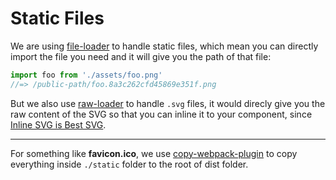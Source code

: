 # Static Files

We are using [file-loader](https://github.com/webpack/file-loader) to handle static files, which mean you can directly import the file you need and it will give you the path of that file:

```js
import foo from './assets/foo.png'
//=> /public-path/foo.8a3c262cfd45869e351f.png
```

But we also use [raw-loader](https://github.com/webpack/raw-loader) to handle `.svg` files, it would direcly give you the raw content of the SVG so that you can inline it to your component, since [Inline SVG is Best SVG](https://www.youtube.com/watch?v=af4ZQJ14yu8).

---

For something like **favicon.ico**, we use [copy-webpack-plugin](https://github.com/kevlened/copy-webpack-plugin) to copy everything inside `./static` folder to the root of dist folder.
